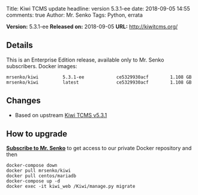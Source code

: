 Title: Kiwi TCMS update
headline: version 5.3.1-ee
date: 2018-09-05 14:55
comments: true
Author: Mr. Senko
Tags: Python, errata

**Version:** 5.3.1-ee
**Released on:** 2018-09-05
**URL:** <http://kiwitcms.org/>

Details
-------

This is an Enterprise Edition release, available only to Mr. Senko subscribers.
Docker images:

    mrsenko/kiwi         5.3.1-ee            ce5329930acf        1.108 GB
    mrsenko/kiwi         latest              ce5329930acf        1.108 GB


Changes
-------

- Based on upstream [Kiwi TCMS v5.3.1](http://kiwitcms.org/blog/kiwi-tcms-team/2018/09/04/kiwi-tcms-531/)


How to upgrade
---------------

**[Subscribe to Mr. Senko]({filename}pages/subscribe.html)** to get access to
our private Docker repository and then

    docker-compose down
    docker pull mrsenko/kiwi
    docker pull centos/mariadb
    docker-compose up -d
    docker exec -it kiwi_web /Kiwi/manage.py migrate
